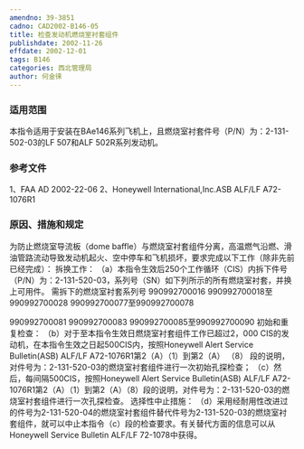 ```yaml
---
amendno: 39-3851
cadno: CAD2002-B146-05
title: 检查发动机燃烧室衬套组件
publishdate: 2002-11-26
effdate: 2002-12-01
tags: B146
categories: 西北管理局
author: 何金徕
---
```


### 适用范围 
本指令适用于安装在BAe146系列飞机上，且燃烧室衬套件号（P/N）为：2-131-502-03的LF 507和ALF 502R系列发动机。

<!--more-->
### 参考文件
1、FAA AD 2002-22-06 
2、Honeywell International,Inc.ASB ALF/LF A72-1076R1 

### 原因、措施和规定 
为防止燃烧室导流板（dome baffle）与燃烧室衬套组件分离，高温燃气沿燃、滑油管路流动导致发动机起火、空中停车和飞机损坏，要求完成以下工作（除非先前已经完成）： 
    拆换工作： 
   （a）本指令生效后250个工作循环（CIS）内拆下件号（P/N）为：2-131-520-03，系列号（SN）如下列所示的所有燃烧室衬套，并换上可用件。 
              需拆下的燃烧室衬套系列号 990992700016                   990992700018至990992700028                   990992700077至990992700078 
  
990992700081 990992700083                   990992700085至990992700090 
    初始和重复检查： 
   （b）对于至本指令生效日燃烧室衬套组件工作已超过2，000 CIS的发动机，在本指令生效之日起500CIS内，按照Honeywell Alert Service Bulletin(ASB) ALF/LF A72-1076R1第2（A）（1）到第2（A）
（8）
段的说明，对件号为：2-131-520-03的燃烧室衬套组件进行一次初始孔探检查； 
   （c）然后，每间隔500CIS，按照Honeywell Alert Service Bulletin(ASB) ALF/LF A72-1076R1第2（A）（1）到第2（A）（8）段的说明，对件号为：2-131-520-03的燃烧室衬套组件进行一次孔探检查。 
    选择性中止措施： 
   （d）采用经耐用性改进过的件号为2-131-520-04的燃烧室衬套组件替代件号为2-131-520-03的燃烧室衬套组件，就可以中止本指令（c）段的检查要求。有关替代方面的信息可以从Honeywell Service Bulletin ALF/LF 72-1078中获得。 

